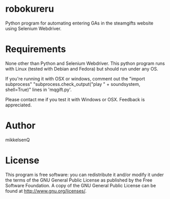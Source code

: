 # robokureru
Python program for automating entering GAs in the steamgifts website using Selenium Webdriver.

# Requirements

None other than Python and Selenium Webdriver. This python program runs with Linux (tested with Debian and Fedora) but should run under any OS. 

If you're running it with OSX or windows, comment out the "import subprocess" "subprocess.check_output("play " + soundsystem, shell=True)" lines in 'mqgift.py'.

Please contact me if you test it with Windows or OSX. Feedback is appreciated. 

# Author

mikkelsenQ

# License

This program is free software: you can redistribute it and/or modify it under the terms of the GNU General Public License as published by the Free Software Foundation. A copy of the GNU General Public License can be found at http://www.gnu.org/licenses/.
